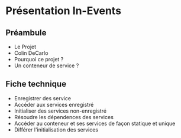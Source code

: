 # Présentation **In-Events**

## Préambule

- Le Projet
- Colin DeCarlo
- Pourquoi ce projet ?
- Un conteneur de service ?

## Fiche technique

- Enregistrer des service
- Accéder aux services enregistré
- Initialiser des services non-enregistré
- Résoudre les dépendences des services
- Accéder au conteneur et ses services de façon statique et unique
- Différer l'initialisation des services
